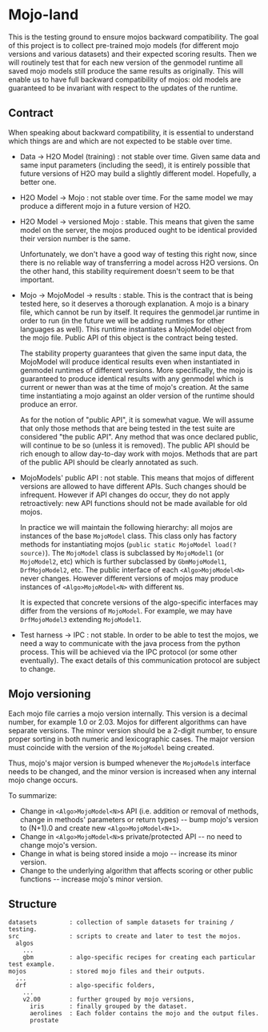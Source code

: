 Mojo-land
=========

This is the testing ground to ensure mojos backward compatibility. The goal of this project is to collect
pre-trained mojo models (for different mojo versions and various datasets) and their expected scoring results. Then
we will routinely test that for each new version of the genmodel runtime all saved mojo models still produce the same
results as originally. This will enable us to have full backward compatibility of mojos: old models are guaranteed
to be invariant with respect to the updates of the runtime.


Contract
--------

When speaking about backward compatibility, it is essential to understand which things are and which are not expected
to be stable over time.

  * Data -> H2O Model (training) : not stable over time. Given same data and same input parameters (including the
    seed), it is entirely possible that future versions of H2O may build a slightly different model. Hopefully, a
    better one.

  * H2O Model -> Mojo : not stable over time. For the same model we may produce a different mojo in a future
    version of H2O.

  * H2O Model -> versioned Mojo : stable. This means that given the same model on the server, the mojos produced
    ought to be identical provided their version number is the same.

    Unfortunately, we don't have a good way of testing this right now, since there is no reliable way of transferring
    a model across H2O versions. On the other hand, this stability requirement doesn't seem to be that important.

  * Mojo -> MojoModel -> results : stable. This is the contract that is being tested here, so it deserves a thorough
    explanation. A mojo is a binary file, which cannot be run by itself. It requires the genmodel.jar runtime in order
    to run (in the future we will be adding runtimes for other languages as well). This runtime instantiates a
    MojoModel object from the mojo file. Public API of this object is the contract being tested.

    The stability property guarantees that given the same input data, the MojoModel will produce identical results
    even when instantiated in genmodel runtimes of different versions. More specifically, the mojo is guaranteed to
    produce identical results with any genmodel which is current or newer than was at the time of mojo's creation.
    At the same time instantiating a mojo against an older version of the runtime should produce an error.

    As for the notion of "public API", it is somewhat vague. We will assume that only those methods that are being
    tested in the test suite are considered "the public API". Any method that was once declared public, will continue
    to be so (unless it is removed). The public API should be rich enough to allow day-to-day work with mojos. Methods
    that are part of the public API should be clearly annotated as such.

  * MojoModels' public API : not stable. This means that mojos of different versions are allowed to have different
    APIs. Such changes should be infrequent. However if API changes do occur, they do not apply retroactively:
    new API functions should not be made available for old mojos.

    In practice we will maintain the following hierarchy: all mojos are instances of the base `MojoModel` class. This
    class only has factory methods for instantiating mojos (`public static MojoModel load(? source)`). The `MojoModel`
    class is subclassed by `MojoModel1` (or `MojoModel2`, etc) which is further subclassed by `GbmMojoModel1`,
    `DrfMojoModel2`, etc. The public interface of each `<Algo>MojoModel<N>` never changes. However different versions
    of mojos may produce instances of `<Algo>MojoModel<N>` with different `N`s.

    It is expected that concrete versions of the algo-specific interfaces may differ from the versions of `MojoModel`.
    For example, we may have `DrfMojoModel3` extending `MojoModel1`.

  * Test harness -> IPC : not stable. In order to be able to test the mojos, we need a way to communicate with the
    java process from the python process. This will be achieved via the IPC protocol (or some other eventually). The
    exact details of this communication protocol are subject to change.


Mojo versioning
---------------

Each mojo file carries a mojo version internally. This version is a decimal number, for example 1.0 or 2.03. Mojos for
different algorithms can have separate versions. The minor version should be a 2-digit number, to ensure proper sorting
in both numeric and lexicographic cases. The major version must coincide with the version of the `MojoModel` being
created.

Thus, mojo's major version is bumped whenever the `MojoModel`s interface needs to be changed, and the minor version is
increased when any internal mojo change occurs.

To summarize:
  * Change in `<Algo>MojoModel<N>`s API (i.e. addition or removal of methods, change in methods' parameters or return
    types) -- bump mojo's version to (N+1).0 and create new `<Algo>MojoModel<N+1>`.
  * Change in `<Algo>MojoModel<N>`s private/protected API -- no need to change mojo's version.
  * Change in what is being stored inside a mojo -- increase its minor version.
  * Change to the underlying algorithm that affects scoring or other public functions -- increase mojo's minor version.


Structure
---------

    datasets         : collection of sample datasets for training / testing.
    src              : scripts to create and later to test the mojos.
      algos
        ...
        gbm          : algo-specific recipes for creating each particular test example.
    mojos            : stored mojo files and their outputs.
      ...
      drf            : algo-specific folders,
        ...
        v2.00        : further grouped by mojo versions,
          iris       : finally grouped by the dataset.
          aerolines  : Each folder contains the mojo and the output files.
          prostate



